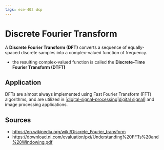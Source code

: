 ```yaml
---
tags: ece-402 dsp
---
```


# Discrete Fourier Transform

A **Discrete Fourier Transform (DFT)** converts a sequence of equally-spaced discrete samples into a complex-valued function of frequency.

- the resulting complex-valued function is called the **Discrete-Time Fourier Transform (DTFT)**

## Application

DFTs are almost always implemented using Fast Fourier Transform (FFT) algorithms, and are utilized in [[digital-signal-processing|digital signal]] and image processing applications.

## Sources

- <https://en.wikipedia.org/wiki/Discrete_Fourier_transform>
- <https://download.ni.com/evaluation/pxi/Understanding%20FFTs%20and%20Windowing.pdf>

[//begin]: # "Autogenerated link references for markdown compatibility"
[digital-signal-processing|digital signal]: digital-signal-processing "Digital signal processing"
[//end]: # "Autogenerated link references"
